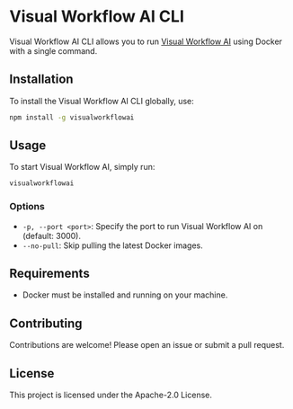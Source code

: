 # Visual Workflow AI CLI

Visual Workflow AI CLI allows you to run [Visual Workflow AI](https://visualworkflowai.ai) using Docker with a single command.

## Installation

To install the Visual Workflow AI CLI globally, use:

```bash
npm install -g visualworkflowai
```

## Usage

To start Visual Workflow AI, simply run:

```bash
visualworkflowai
```

### Options

- `-p, --port <port>`: Specify the port to run Visual Workflow AI on (default: 3000).
- `--no-pull`: Skip pulling the latest Docker images.

## Requirements

- Docker must be installed and running on your machine.

## Contributing

Contributions are welcome! Please open an issue or submit a pull request.

## License

This project is licensed under the Apache-2.0 License. 
